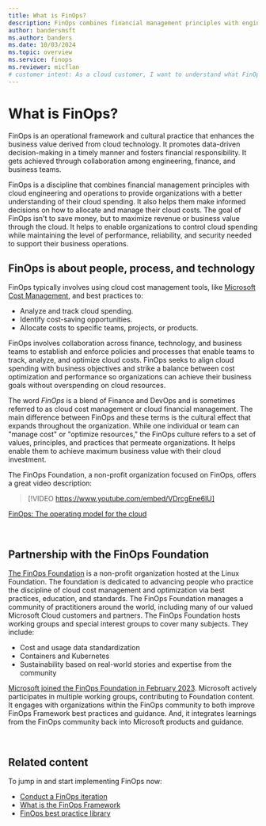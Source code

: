 ```yaml
---
title: What is FinOps?
description: FinOps combines financial management principles with engineering and operations to provide organizations with a better understanding of their cloud spending.
author: bandersmsft
ms.author: banders
ms.date: 10/03/2024
ms.topic: overview
ms.service: finops
ms.reviewer: micflan
# customer intent: As a cloud customer, I want to understand what FinOps is so that can learn how to leverage it to accelerate my business growth through the cloud.
---
```


<!-- markdownlint-disable-next-line MD025 -->
# What is FinOps?

FinOps is an operational framework and cultural practice that enhances the business value derived from cloud technology. It promotes data-driven decision-making in a timely manner and fosters financial responsibility. It gets achieved through collaboration among engineering, finance, and business teams.

FinOps is a discipline that combines financial management principles with cloud engineering and operations to provide organizations with a better understanding of their cloud spending. It also helps them make informed decisions on how to allocate and manage their cloud costs. The goal of FinOps isn't to save money, but to maximize revenue or business value through the cloud. It helps to enable organizations to control cloud spending while maintaining the level of performance, reliability, and security needed to support their business operations.

## FinOps is about people, process, and technology

FinOps typically involves using cloud cost management tools, like [Microsoft Cost Management](https://aka.ms/costmgmt/docs), and best practices to:

- Analyze and track cloud spending.
- Identify cost-saving opportunities.
- Allocate costs to specific teams, projects, or products.

FinOps involves collaboration across finance, technology, and business teams to establish and enforce policies and processes that enable teams to track, analyze, and optimize cloud costs. FinOps seeks to align cloud spending with business objectives and strike a balance between cost optimization and performance so organizations can achieve their business goals without overspending on cloud resources.

The word _FinOps_ is a blend of Finance and DevOps and is sometimes referred to as cloud cost management or cloud financial management. The main difference between FinOps and these terms is the cultural effect that expands throughout the organization. While one individual or team can "manage cost" or "optimize resources," the FinOps culture refers to a set of values, principles, and practices that permeate organizations. It helps enable them to achieve maximum business value with their cloud investment.

The FinOps Foundation, a non-profit organization focused on FinOps, offers a great video description:

> [!VIDEO https://www.youtube.com/embed/VDrcgEne6lU]

[FinOps: The operating model for the cloud](https://www.youtube.com/watch?v=VDrcgEne6lU)

<br>

## Partnership with the FinOps Foundation

[The FinOps Foundation](https://finops.org/) is a non-profit organization hosted at the Linux Foundation. The foundation is dedicated to advancing people who practice the discipline of cloud cost management and optimization via best practices, education, and standards. The FinOps Foundation manages a community of practitioners around the world, including many of our valued Microsoft Cloud customers and partners. The FinOps Foundation hosts working groups and special interest groups to cover many subjects. They include:

- Cost and usage data standardization
- Containers and Kubernetes
- Sustainability based on real-world stories and expertise from the community

[Microsoft joined the FinOps Foundation in February 2023](https://azure.microsoft.com/blog/microsoft-joins-the-finops-foundation/). Microsoft actively participates in multiple working groups, contributing to Foundation content. It engages with organizations within the FinOps community to both improve FinOps Framework best practices and guidance. And, it integrates learnings from the FinOps community back into Microsoft products and guidance.

<br>

## Related content

To jump in and start implementing FinOps now:

- [Conduct a FinOps iteration](conduct-iteration.md)
- [What is the FinOps Framework](./framework/finops-framework.md)
- [FinOps best practice library](best-practices/library.md)

<br>
